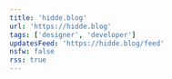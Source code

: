 ```yaml
---
title: 'hidde.blog'
url: 'https://hidde.blog'
tags: ['designer', 'developer']
updatesFeed: 'https://hidde.blog/feed'
nsfw: false
rss: true
---
```

